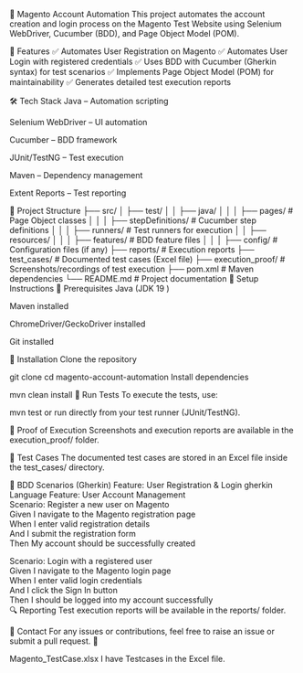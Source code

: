 🛒 Magento Account Automation
This project automates the account creation and login process on the Magento Test Website using Selenium WebDriver, Cucumber (BDD), and Page Object Model (POM).

📌 Features
✅ Automates User Registration on Magento
✅ Automates User Login with registered credentials
✅ Uses BDD with Cucumber (Gherkin syntax) for test scenarios
✅ Implements Page Object Model (POM) for maintainability
✅ Generates detailed test execution reports

🛠️ Tech Stack
Java – Automation scripting

Selenium WebDriver – UI automation

Cucumber – BDD framework

JUnit/TestNG – Test execution

Maven – Dependency management

Extent Reports – Test reporting

📂 Project Structure
├── src/
│   ├── test/
│   │   ├── java/
│   │   │   ├── pages/               # Page Object classes
│   │   │   ├── stepDefinitions/     # Cucumber step definitions
│   │   │   ├── runners/             # Test runners for execution
│   │   ├── resources/
│   │   │   ├── features/            # BDD feature files
│   │   │   ├── config/              # Configuration files (if any)
├── reports/                         # Execution reports
├── test_cases/                       # Documented test cases (Excel file)
├── execution_proof/                  # Screenshots/recordings of test execution
├── pom.xml                           # Maven dependencies
└── README.md                         # Project documentation
🚀 Setup Instructions
🔹 Prerequisites
Java (JDK 19 )

Maven installed

ChromeDriver/GeckoDriver installed

Git installed

🔹 Installation
Clone the repository

git clone <repo-url>
cd magento-account-automation
Install dependencies

mvn clean install
🔹 Run Tests
To execute the tests, use:

mvn test
or run directly from your test runner (JUnit/TestNG).

📸 Proof of Execution
Screenshots and execution reports are available in the execution_proof/ folder.

📄 Test Cases
The documented test cases are stored in an Excel file inside the test_cases/ directory.

📜 BDD Scenarios (Gherkin)
Feature: User Registration & Login
gherkin Language
Feature: User Account Management  
  Scenario: Register a new user on Magento  
    Given I navigate to the Magento registration page  
    When I enter valid registration details  
    And I submit the registration form  
    Then My account should be successfully created  

  Scenario: Login with a registered user  
    Given I navigate to the Magento login page  
    When I enter valid login credentials  
    And I click the Sign In button  
    Then I should be logged into my account successfully  
🔍 Reporting
Test execution reports will be available in the reports/ folder.

📧 Contact
For any issues or contributions, feel free to raise an issue or submit a pull request. 🚀

Magento_TestCase.xlsx
I have Testcases in the Excel file.
